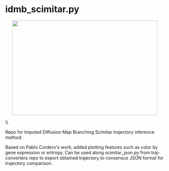 # idmb_scimitar.py

<p align="center">
  <img width="460" height="300" src="https://github.com/LucasESBS/idmb_scimitar/blob/master/Example_scimitar.png">
</p>
\\

Repo for Imputed Diffusion Map Branching Scimitar trajectory inference method

Based on Pablo Cordero's work; added plotting features such as color by gene expression or entropy. Can be used along scimitar_json.py from traj-converters repo to export obtained trajectory to consensus JSON format for trajectory comparison.
